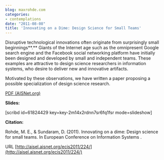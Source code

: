```yaml
---
blog: maxrohde.com
categories:
- contemplations
date: "2011-08-08"
title: 'Innovating on a Dime: Design Science for Small Teams'
---
```


Disruptive technological innovations often originate from surprisingly small beginnings**.** Giants of the Internet age such as the omnipresent Google search engine and the Facebook social networking platform have initially been designed and developed by small and independent teams. These examples are attractive to design science researchers in information systems, who desire to deliver new and innovative artifacts.

Motivated by these observations, we have written a paper proposing a possible specialization of design science research.

[PDF (AISNet.org)](http://aisel.aisnet.org/cgi/viewcontent.cgi?article=1223&context=ecis2011 'INNOVATING ON A DIME: DESIGN SCIENCE FOR SMALL TEAMS PDF')

**Slides:**

\[scribd id=61824429 key=key-2m14x2rdnn7sr6fq1fsr mode=slideshow\]

**Citation:**

Rohde, M. E., & Sundaram, D. (2011). Innovating on a dime: Design science for small teams. In European Conference on Information Systems .

URL [http://aisel.aisnet.org/ecis2011/224/](http://aisel.aisnet.org/ecis2011/224/)
